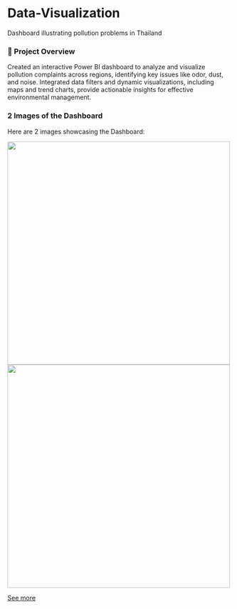 # Data-Visualization
Dashboard illustrating pollution problems in Thailand

### 📌 Project Overview
Created an interactive Power BI dashboard to analyze and visualize pollution complaints across regions, identifying key issues like odor, dust, and noise. Integrated data filters and dynamic visualizations, including maps and trend charts, provide actionable insights for effective environmental management.

### 2 Images of the Dashboard

Here are 2 images showcasing the Dashboard:

<img src="https://github.com/user-attachments/assets/4b7f2490-d6ec-4b7e-8b0d-11303d243a04" width="500" />
<img src="https://github.com/user-attachments/assets/83f4e829-f72e-46d8-8ddd-bcb0f15633aa" width="500" />

[See more](https://github.com/paweenachodpaseart/Data-Visualization/blob/main/Dashboard%20Research.pbix)
